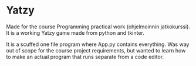 # Yatzy

Made for the course Programming practical work (ohjelmoinnin jatkokurssi). It is a working Yatzy game made from python and tkinter. 

It is a scuffed one file program where App.py contains everything. Was way out of scope for the course project requirements, but wanted to learn how to make an actual program that runs separate from a code editor.

